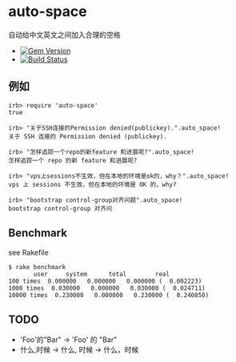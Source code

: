 # auto-space

自动给中文英文之间加入合理的空格

- [![Gem Version](https://badge.fury.io/rb/auto-space.png)](https://rubygems.org/gems/auto-space)
- [![Build
Status](https://secure.travis-ci.org/huacnlee/auto-space.png?branch=master&.png)](http://travis-ci.org/huacnlee/auto-space)

## 例如

```irb
irb> require 'auto-space'
true

irb> "关于SSH连接的Permission denied(publickey).".auto_space!
关于 SSH 连接的 Permission denied (publickey).

irb> "怎样追踪一个repo的新feature 和进展呢?".auto_space!
怎样追踪一个 repo 的新 feature 和进展呢?

irb> "vps上sessions不生效，但在本地的环境是ok的，why？".auto_space!
vps 上 sessions 不生效，但在本地的环境是 OK 的，why?

irb> "bootstrap control-group对齐问题".auto_space!
bootstrap control-group 对齐问
```

## Benchmark

see Rakefile

```
$ rake benchmark
       user     system      total        real
100 times  0.000000   0.000000   0.000000 (  0.002223)
1000 times  0.030000   0.000000   0.030000 (  0.024711)
10000 times  0.230000   0.000000   0.230000 (  0.240850)
```

## TODO

* 'Foo'的"Bar" -> 'Foo' 的 "Bar"
* 什么,时候 -> 什么, 时候 -> 什么，时候